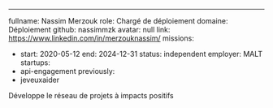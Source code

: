 ---
fullname: Nassim Merzouk
role: Chargé de déploiement
domaine: Déploiement
github: nassimmzk
avatar: null
link: https://www.linkedin.com/in/merzouknassim/
missions:
  - start: 2020-05-12
    end: 2024-12-31
    status: independent
    employer: MALT
startups:
  - api-engagement
previously:
  - jeveuxaider


Développe le réseau de projets à impacts positifs
